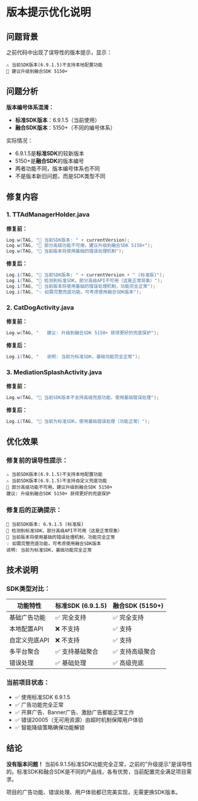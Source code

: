 # 版本提示优化说明

## 问题背景

之前代码中出现了误导性的版本提示，显示：
```
⚠️ 当前SDK版本(6.9.1.5)不支持本地配置功能
📢 建议升级到融合SDK 5150+
```

## 问题分析

**版本编号体系混淆：**
- **标准SDK版本**：6.9.1.5（当前使用）
- **融合SDK版本**：5150+（不同的编号体系）

实际情况：
- 6.9.1.5是**标准SDK**的较新版本
- 5150+是**融合SDK**的版本编号
- 两者功能不同，版本编号体系也不同
- 不是版本新旧问题，而是SDK类型不同

## 修复内容

### 1. TTAdManagerHolder.java
**修复前：**
```java
Log.w(TAG, "📢 当前SDK版本: " + currentVersion);
Log.w(TAG, "📢 部分高级功能不可用，建议升级到融合SDK 5150+");
Log.w(TAG, "📢 当前版本将使用基础的错误处理机制");
```

**修复后：**
```java
Log.i(TAG, "📢 当前SDK版本: " + currentVersion + " (标准版)");
Log.i(TAG, "📢 检测到标准SDK，部分高级API不可用（这是正常现象）");
Log.i(TAG, "📢 当前版本将使用基础的错误处理机制，功能完全正常");
Log.i(TAG, "💡 如需完整兜底功能，可考虑使用融合SDK版本");
```

### 2. CatDogActivity.java
**修复前：**
```java
Log.w(TAG, "   建议: 升级到融合SDK 5150+ 获得更好的兜底保护");
```

**修复后：**
```java
Log.i(TAG, "   说明: 当前为标准SDK，基础功能完全正常");
```

### 3. MediationSplashActivity.java
**修复前：**
```java
Log.w(TAG, "📢 当前SDK版本不支持高级兜底功能，使用基础错误处理");
```

**修复后：**
```java
Log.i(TAG, "📢 当前为标准SDK，使用基础错误处理（功能正常）");
```

## 优化效果

### 修复前的误导性提示：
```
⚠️ 当前SDK版本(6.9.1.5)不支持本地配置功能
⚠️ 当前SDK版本(6.9.1.5)不支持自定义兜底功能
📢 部分高级功能不可用，建议升级到融合SDK 5150+
建议: 升级到融合SDK 5150+ 获得更好的兜底保护
```

### 修复后的正确提示：
```
📢 当前SDK版本: 6.9.1.5 (标准版)
📢 检测到标准SDK，部分高级API不可用（这是正常现象）
📢 当前版本将使用基础的错误处理机制，功能完全正常
💡 如需完整兜底功能，可考虑使用融合SDK版本
说明: 当前为标准SDK，基础功能完全正常
```

## 技术说明

### SDK类型对比：

| 功能特性 | 标准SDK (6.9.1.5) | 融合SDK (5150+) |
|---------|-------------------|------------------|
| 基础广告功能 | ✅ 完全支持 | ✅ 完全支持 |
| 本地配置API | ❌ 不支持 | ✅ 支持 |
| 自定义兜底API | ❌ 不支持 | ✅ 支持 |
| 多平台聚合 | ✅ 支持基础聚合 | ✅ 支持高级聚合 |
| 错误处理 | ✅ 基础处理 | ✅ 高级兜底 |

### 当前项目状态：
- ✅ 使用标准SDK 6.9.1.5
- ✅ 广告功能完全正常
- ✅ 开屏广告、Banner广告、激励广告都能正常工作
- ✅ 错误20005（无可用资源）由超时机制保障用户体验
- ✅ 智能降级策略确保功能解锁

## 结论

**没有版本问题！** 当前6.9.1.5标准SDK功能完全正常，之前的"升级提示"是误导性的。标准SDK和融合SDK是不同的产品线，各有优势，当前配置完全满足项目需求。

项目的广告功能、错误处理、用户体验都已完美实现，无需更换SDK版本。 